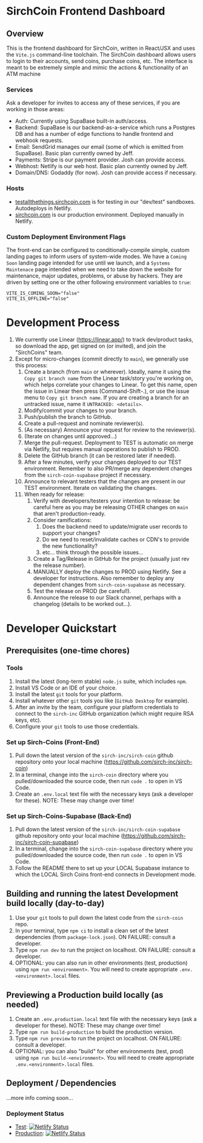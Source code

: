 # SirchCoin Frontend Dashboard

## Overview
This is the frontend dashboard for SirchCoin, written in React/JSX and uses the `Vite.js` command-line toolchain. The SirchCoin dashboard allows users to login to their accounts, send coins, purchase coins, etc. The interface is meant to be extremely simple and mimic the actions & functionality of an ATM machine

### Services
Ask a developer for invites to access any of these services, if you are working in those areas:
* Auth:  Currently using SupaBase built-in auth/access.
* Backend:  SupaBase is our backend-as-a-service which runs a Postgres DB and has a number of edge functions to handle frontend and webhook requests.
* Email:  SendGrid manages our email (some of which is emitted from SupaBase).  Basic plan currently owned by Jeff.
* Payments:  Stripe is our payment provider.  Josh can provide access.
* Webhost:  Netlify is our web host.  Basic plan currently owned by Jeff.
* Domain/DNS:  Godaddy (for now).  Josh can provide access if necessary.

### Hosts
* [testallthethings.sirchcoin.com](https://testallthethings.sirchcoin.com) is for testing in our "dev/test" sandboxes.  Autodeploys in Netlify.
* [sirchcoin.com](https://sirchcoin.com) is our production environment.  Deployed manually in Netlify.

### Custom Deployment Environment Flags
The front-end can be configured to conditionally-compile simple, custom landing pages to inform users of system-wide modes.  We have a `Coming Soon` landing page intended for use until we launch, and a `Systems Maintenace` page intended when we need to take down the website for maintenance, major updates, problems, or abuse by hackers.  They are driven by setting one or the other following environment variables to `true`:
```
VITE_IS_COMING_SOON="false"
VITE_IS_OFFLINE="false"
```

# Development Process
1. We currently use Linear (https://linear.app/) to track dev/product tasks, so download the app, get signed on (or invited), and join the "SirchCoins" team.
1. Except for micro-changes (commit directly to `main`), we generally use this process:
    1. Create a branch (from `main` or wherever).  Ideally, name it using the `Copy git branch name` from the Linear task/story you're working on, which helps correlate your changes to Linear. To get this name, open the issue in Linear then press (Command-Shift-.), or use the issue menu to `Copy git branch name`. If you are creating a branch for an untracked issue, name it `UNTRACKED: <details>`.
    1. Modify/commit your changes to your branch.
    1. Push/publish the branch to GitHub.
    1. Create a pull-request and nominate reviewer(s).
    1. (As necessary) Announce your request for review to the reviewer(s).
    1. (Iterate on changes until approved...)
    1. Merge the pull-request. Deployment to TEST is automatic on merge via Netlify, but requires manual operations to publish to PROD.
    1. Delete the GitHub branch (it can be restored later if needed).
    1. After a few minutes, verify your changes deployed to our TEST environment.  Remember to also PR/merge any dependent changes from the `sirch-coin-supabase` project if necessary.
    1. Announce to relevant testers that the changes are present in our TEST environment. Iterate on validating the changes.
    1. When ready for release:
        1. Verify with developers/testers your intention to release:  be careful here as you may be releasing OTHER changes on `main` that aren't production-ready.
        1. Consider ramifications:
            1. Does the backend need to update/migrate user records to support your changes?
            1. Do we need to reset/invalidate caches or CDN's to provide the new functionality?
            1. etc... think through the possible issues...
        1. Create a Tag/Release in GitHub for the project (usually just rev the release number).
        1. MANUALLY deploy the changes to PROD using Netlify.  See a developer for instructions.  Also remember to deploy any dependent changes from `sirch-coin-supabase` as necessary.
        1. Test the release on PROD (be careful!).
        1. Announce the release to our Slack channel, perhaps with a changelog (details to be worked out...).

# Developer Quickstart

## Prerequisites (one-time chores)

### Tools
1. Install the latest (long-term stable) `node.js` suite, which includes `npm`.
1. Install VS Code or an IDE of your choice.
1. Install the latest `git` tools for your platform.
1. Install whatever other `git` tools you like (`GitHub Desktop` for example).
1. After an invite by the team, configure your platform credentials to connect to the `sirch-inc` GitHub organization (which might require RSA keys, etc).
1. Configure your `git` tools to use those credentials.

### Set up Sirch-Coins (Front-End)
1. Pull down the latest version of the `sirch-inc/sirch-coin` github repository onto your local machine (https://github.com/sirch-inc/sirch-coin)
1. In a terminal, change into the `sirch-coin` directory where you pulled/downloaded the source code, then run `code .` to open in VS Code.
1. Create an `.env.local` text file with the necessary keys (ask a developer for these). NOTE: These may change over time!

### Set up Sirch-Coins-Supabase (Back-End)
1. Pull down the latest version of the `sirch-inc/sirch-coin-supabase` github repository onto your local machine (https://github.com/sirch-inc/sirch-coin-supabase)
1. In a terminal, change into the `sirch-coin-supabase` directory where you pulled/downloaded the source code, then run `code .` to open in VS Code.
1. Follow the README there to set up your LOCAL Supabase instance to which the LOCAL Sirch Coins front-end connects in Development mode.

## Building and running the latest Development build locally (day-to-day)
1. Use your `git` tools to pull down the latest code from the `sirch-coin` repo.
1. In your terminal, type `npm ci` to install a clean set of the latest dependencies (from `package-lock.json`). ON FAILURE: consult a developer.
1. Type `npm run dev` to run the project on localhost. ON FAILURE: consult a developer.
1. OPTIONAL: you can also run in other environments (test, production) using `npm run <environment>`.  You will need to create appropriate `.env.<environment>.local` files.

## Previewing a Production build locally (as needed)
1. Create an `.env.production.local` text file with the necessary keys (ask a developer for these). NOTE: These may change over time!
1. Type `npm run build-production` to build the production version.
1. Type `npm run preview` to run the project on localhost. ON FAILURE: consult a developer.
1. OPTIONAL: you can also "build" for other environments (test, prod) using `npm run build-<environment>`.  You will need to create appropriate `.env.<environment>.local` files.

## Deployment / Dependencies
...more info coming soon...

### Deployment Status
* [Test](https://testallthethings.sirchcoin.com): [![Netlify Status](https://api.netlify.com/api/v1/badges/b698fbd0-b01b-43a5-8aa7-7586633a38a6/deploy-status)](https://app.netlify.com/sites/testallthethings-sirch-coin/deploys)
* [Production](https://sirchcoin.com): [![Netlify Status](https://api.netlify.com/api/v1/badges/a61cc530-886d-4ceb-b386-bc37b9cddc78/deploy-status)](https://app.netlify.com/sites/sirch-coin/deploys)

